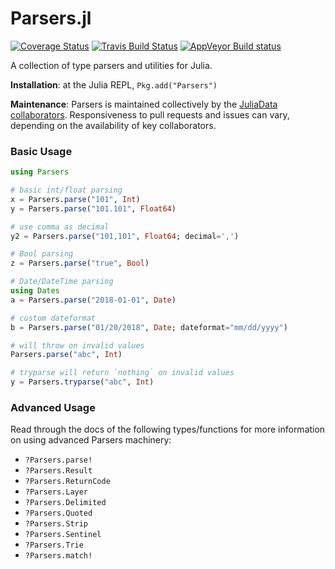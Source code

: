 Parsers.jl
=============

[![Coverage Status](https://coveralls.io/repos/JuliaData/Parsers.jl/badge.svg?branch=master&service=github)](https://coveralls.io/github/JuliaData/Parsers.jl?branch=master)
[![Travis Build Status](https://travis-ci.org/JuliaData/Parsers.jl.svg?branch=master)](https://travis-ci.org/JuliaData/Parsers.jl)
[![AppVeyor Build status](https://ci.appveyor.com/api/projects/status/85h1i9lll64jpg3y/branch/master?svg=true)](https://ci.appveyor.com/project/quinnj/dataframes-jl/branch/master)

A collection of type parsers and utilities for Julia.

**Installation**: at the Julia REPL, `Pkg.add("Parsers")`

**Maintenance**: Parsers is maintained collectively by the [JuliaData collaborators](https://github.com/orgs/JuliaData/people).
Responsiveness to pull requests and issues can vary, depending on the availability of key collaborators.


### Basic Usage
```julia
using Parsers

# basic int/float parsing
x = Parsers.parse("101", Int)
y = Parsers.parse("101.101", Float64)

# use comma as decimal
y2 = Parsers.parse("101,101", Float64; decimal=',')

# Bool parsing
z = Parsers.parse("true", Bool)

# Date/DateTime parsing
using Dates
a = Parsers.parse("2018-01-01", Date)

# custom dateformat
b = Parsers.parse("01/20/2018", Date; dateformat="mm/dd/yyyy")

# will throw on invalid values
Parsers.parse("abc", Int)

# tryparse will return `nothing` on invalid values
y = Parsers.tryparse("abc", Int)
```

### Advanced Usage
Read through the docs of the following types/functions for more information on using advanced Parsers machinery:
  * `?Parsers.parse!`
  * `?Parsers.Result`
  * `?Parsers.ReturnCode`
  * `?Parsers.Layer`
  * `?Parsers.Delimited`
  * `?Parsers.Quoted`
  * `?Parsers.Strip`
  * `?Parsers.Sentinel`
  * `?Parsers.Trie`
  * `?Parsers.match!`
